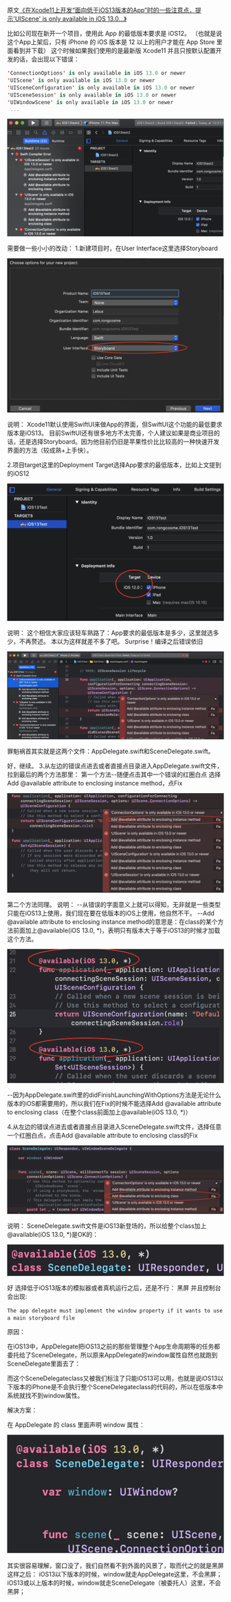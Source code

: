 原文[《在Xcode11上开发“面向低于iOS13版本的App”时的一些注意点，提示'UIScene' is only available in iOS 13.0...》](https://juejin.im/post/6844903953071767566)

比如公司现在新开一个项目，使用此 App 的最低版本要求是 iOS12。
（也就是说这个App上架后，只有 iPhone 的 iOS 版本是 12 以上的用户才能在 App Store 里面看到并下载）
这个时候如果我们使用的是最新版 Xcode11 并且只按默认配置开发的话，会出现以下错误：

```swift
'ConnectionOptions' is only available in iOS 13.0 or newer
'UIScene' is only available in iOS 13.0 or newer
'UISceneConfiguration' is only available in iOS 13.0 or newer
'UISceneSession' is only available in iOS 13.0 or newer 
'UIWindowScene' is only available in iOS 13.0 or newer
 ...
``` 

![](pics/11-1.png)

需要做一些小小的改动：
1.新建项目时，在User Interface这里选择Storyboard

![](pics/11-2.png)

说明：
Xcode11默认使用SwiftUI来做App的界面，但SwiftUI这个功能的最低要求版本是iOS13。
目前SwiftUI还有很多地方不太完善，个人建议如果是商业项目的话，还是选择Storyboard。因为他目前仍旧是苹果性价比比较高的一种快速开发界面的方法（较成熟+上手快）。

2.项目target这里的Deployment Target选择App要求的最低版本，比如上文提到的iOS12

![](pics/11-3.png)

说明：
这个相信大家应该轻车熟路了：App要求的最低版本是多少，这里就选多少，不再赘述。
本以为这样就差不多了吧。
Surprise！编译之后错误依旧

![](pics/11-4.png)

罪魁祸首其实就是这两个文件：AppDelegate.swift和SceneDelegate.swift。

好，继续。
3.从左边的错误点进去或者直接点目录进入AppDelegate.swift文件，拉到最后的两个方法那里：
第一个方法--随便点击其中一个错误的红圈白点
选择Add @available attribute to enclosing instance method，点Fix

![](pics/11-5.png)

第二个方法同理。
说明：
--从错误的字面意义上就可以得知，无非就是一些类型只能在iOS13上使用，我们现在要在低版本的iOS上使用，他自然不干。
--Add @available attribute to enclosing instance method的意思是：在class的某个方法前面加上@available(iOS 13.0, *)，表明只有版本大于等于iOS13的时候才加载这个方法。

![](pics/11-6.png)

--因为AppDelegate.swift里的didFinishLaunchingWithOptions方法是无论什么版本的iOS都需要用的，所以我们在Fix的时候不能选择Add @available attribute to enclosing class（在整个class前面加上@available(iOS 13.0, *)）

4.从左边的错误点进去或者直接点目录进入SceneDelegate.swift文件，选择任意一个红圈白点，点击Add @available attribute to enclosing class的Fix


![](pics/11-7.png)

说明：
SceneDelegate.swift文件是iOS13新登场的，所以给整个class加上@available(iOS 13.0, *)是OK的：


![](pics/11-8.png)

好
选择低于iOS13版本的模拟器或者真机运行之后，还是不行：
黑屏
并且控制台会出现:

`The app delegate must implement the window property if it wants to use a main storyboard file`

原因：

在iOS13中，AppDelegate把iOS13之前的那些管理整个App生命周期等的任务都委托给了SceneDelegate，所以原来AppDelegate的window属性自然也就跑到SceneDelegate里面去了：

而这个SceneDelegateclass又被我们标注了只能iOS13可以用，也就是说iOS13以下版本的iPhone是不会执行整个SceneDelegateclass的代码的，所以在低版本中系统就找不到window属性。


解决方案：

在 AppDelegate 的 class 里面声明 window 属性：

![](pics/11-9.png)

其实很容易理解，窗口没了，我们自然看不到外面的风景了，取而代之的就是黑屏
这样之后：
iOS13以下版本的时候，window就走AppDelegate这里，不会黑屏；
iOS13或以上版本的时候，window就走SceneDelegate（被委托人）这里，不会黑屏；
 